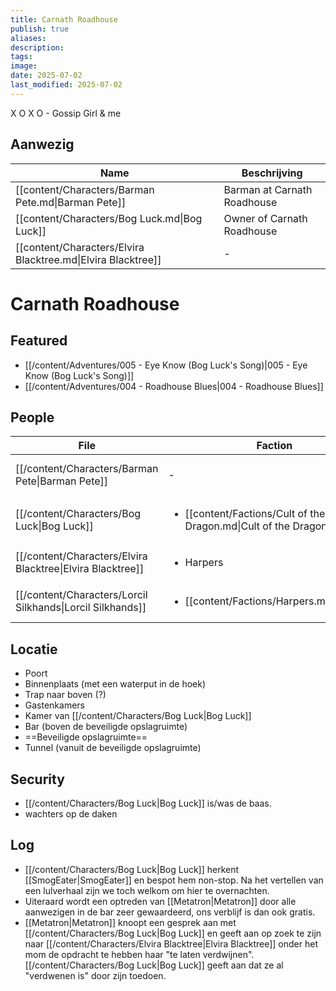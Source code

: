 ```yaml
---
title: Carnath Roadhouse
publish: true
aliases: 
description: 
tags: 
image: 
date: 2025-07-02
last_modified: 2025-07-02
---
```

X O X O - Gossip Girl & me
## Aanwezig
| Name                                                         | Beschrijving                |
| ------------------------------------------------------------ | --------------------------- |
| [[content/Characters/Barman Pete.md\|Barman Pete]]           | Barman at Carnath Roadhouse |
| [[content/Characters/Bog Luck.md\|Bog Luck]]                 | Owner of Carnath Roadhouse  |
| [[content/Characters/Elvira Blacktree.md\|Elvira Blacktree]] | \-                          |


# Carnath Roadhouse

## Featured
- [[/content/Adventures/005 - Eye Know (Bog Luck's Song)|005 - Eye Know (Bog Luck's Song)]]
- [[/content/Adventures/004 - Roadhouse Blues|004 - Roadhouse Blues]]

## People
| File                                                         | Faction                                                                           | Description                 |
| ------------------------------------------------------------ | --------------------------------------------------------------------------------- | --------------------------- |
| [[/content/Characters/Barman Pete\|Barman Pete]]           | \-                                                                                | Barman at Carnath Roadhouse |
| [[/content/Characters/Bog Luck\|Bog Luck]]                 | <ul><li>[[content/Factions/Cult of the Dragon.md\|Cult of the Dragon]]</li></ul> | Owner of Carnath Roadhouse  |
| [[/content/Characters/Elvira Blacktree\|Elvira Blacktree]] | <ul><li>Harpers</li></ul>                                                         | \-                          |
| [[/content/Characters/Lorcil Silkhands\|Lorcil Silkhands]] | <ul><li>[[content/Factions/Harpers.md\|Harpers]]</li></ul>                       | Bard, Harper agent          |


## Locatie
- Poort
- Binnenplaats (met een waterput in de hoek)
- Trap naar boven (?)
- Gastenkamers
- Kamer van [[/content/Characters/Bog Luck|Bog Luck]]
- Bar (boven de beveiligde opslagruimte)
- ==Beveiligde opslagruimte==
- Tunnel (vanuit de beveiligde opslagruimte)

## Security
- [[/content/Characters/Bog Luck|Bog Luck]] is/was de baas.
- wachters op de daken

## Log 
- [[/content/Characters/Bog Luck|Bog Luck]] herkent [[SmogEater|SmogEater]] en bespot hem non-stop. Na het vertellen van een lulverhaal zijn we toch welkom om hier te overnachten.
- Uiteraard wordt een optreden van [[Metatron|Metatron]] door alle aanwezigen in de bar zeer gewaardeerd, ons verblijf is dan ook gratis.
- [[Metatron|Metatron]] knoopt een gesprek aan met [[/content/Characters/Bog Luck|Bog Luck]] en geeft aan op zoek te zijn naar [[/content/Characters/Elvira Blacktree|Elvira Blacktree]] onder het mom de opdracht te hebben haar "te laten verdwijnen". [[/content/Characters/Bog Luck|Bog Luck]] geeft aan dat ze al "verdwenen is" door zijn toedoen.  